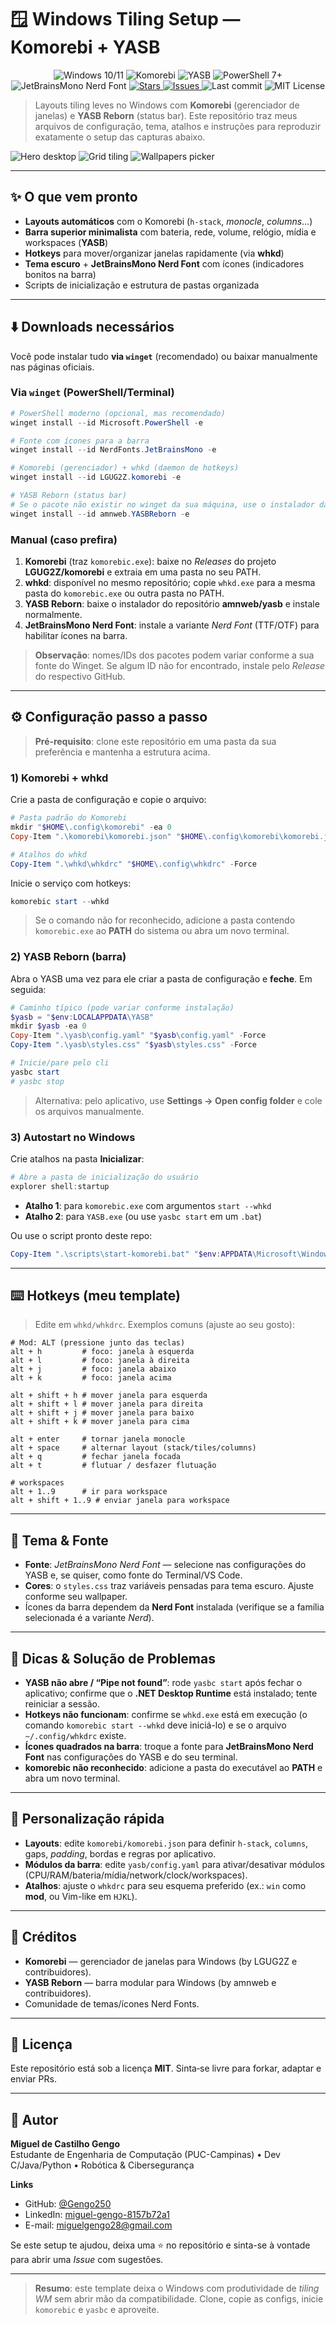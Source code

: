 # 🪟 Windows Tiling Setup — Komorebi + YASB

<p align="center">
  <!-- OS / Stack -->
  <img src="https://img.shields.io/badge/Windows-10%2F11-0078D4?style=for-the-badge&logo=windows&logoColor=white" alt="Windows 10/11"/>
  <img src="https://img.shields.io/badge/Komorebi-tiling%20WM-1f6feb?style=for-the-badge" alt="Komorebi"/>
  <img src="https://img.shields.io/badge/YASB-status%20bar-6b7280?style=for-the-badge" alt="YASB"/>
  <img src="https://img.shields.io/badge/PowerShell-7%2B-5391FE?style=for-the-badge&logo=powershell&logoColor=white" alt="PowerShell 7+"/>
  <img src="https://img.shields.io/badge/JetBrainsMono-Nerd%20Font-000000?style=for-the-badge&logo=jetbrains&logoColor=white" alt="JetBrainsMono Nerd Font"/>
  <!-- GitHub meta -->
  <a href="https://github.com/Gengo250/Config_Windows_Yasb/stargazers">
    <img src="https://img.shields.io/github/stars/Gengo250/Config_Windows_Yasb?style=for-the-badge&logo=github" alt="Stars"/>
  </a>
  <a href="https://github.com/Gengo250/Config_Windows_Yasb/issues">
    <img src="https://img.shields.io/github/issues/Gengo250/Config_Windows_Yasb?style=for-the-badge" alt="Issues"/>
  </a>
  <img src="https://img.shields.io/github/last-commit/Gengo250/Config_Windows_Yasb?style=for-the-badge" alt="Last commit"/>
  <img src="https://img.shields.io/badge/License-MIT-16a34a?style=for-the-badge" alt="MIT License"/>
</p>

> Layouts tiling leves no Windows com **Komorebi** (gerenciador de janelas) e **YASB Reborn** (status bar). Este repositório traz meus arquivos de configuração, tema, atalhos e instruções para reproduzir exatamente o setup das capturas abaixo.


![Hero desktop](./assets/screens/desktop-hero.png)
![Grid tiling](./assets/screens/tiling-grid.png)
![Wallpapers picker](./assets/screens/wallpapers.png)

---

## ✨ O que vem pronto

- **Layouts automáticos** com o Komorebi (`h-stack`, _monocle_, _columns_…)
- **Barra superior minimalista** com bateria, rede, volume, relógio, mídia e workspaces (**YASB**)
- **Hotkeys** para mover/organizar janelas rapidamente (via **whkd**)
- **Tema escuro** + **JetBrainsMono Nerd Font** com ícones (indicadores bonitos na barra)
- Scripts de inicialização e estrutura de pastas organizada


---

## ⬇️ Downloads necessários

Você pode instalar tudo **via `winget`** (recomendado) ou baixar manualmente nas páginas oficiais.

### Via `winget` (PowerShell/Terminal)

```powershell
# PowerShell moderno (opcional, mas recomendado)
winget install --id Microsoft.PowerShell -e

# Fonte com ícones para a barra
winget install --id NerdFonts.JetBrainsMono -e

# Komorebi (gerenciador) + whkd (daemon de hotkeys)
winget install --id LGUG2Z.komorebi -e

# YASB Reborn (status bar)
# Se o pacote não existir no winget da sua máquina, use o instalador da página do projeto.
winget install --id amnweb.YASBReborn -e
```

### Manual (caso prefira)

1. **Komorebi** (traz `komorebic.exe`): baixe no _Releases_ do projeto **LGUG2Z/komorebi** e extraia em uma pasta no seu PATH.
2. **whkd**: disponível no mesmo repositório; copie `whkd.exe` para a mesma pasta do `komorebic.exe` ou outra pasta no PATH.
3. **YASB Reborn**: baixe o instalador do repositório **amnweb/yasb** e instale normalmente.
4. **JetBrainsMono Nerd Font**: instale a variante *Nerd Font* (TTF/OTF) para habilitar ícones na barra.

> **Observação**: nomes/IDs dos pacotes podem variar conforme a sua fonte do Winget. Se algum ID não for encontrado, instale pelo _Release_ do respectivo GitHub.

---

## ⚙️ Configuração passo a passo

> **Pré‑requisito**: clone este repositório em uma pasta da sua preferência e mantenha a estrutura acima.

### 1) Komorebi + whkd

Crie a pasta de configuração e copie o arquivo:

```powershell
# Pasta padrão do Komorebi
mkdir "$HOME\.config\komorebi" -ea 0
Copy-Item ".\komorebi\komorebi.json" "$HOME\.config\komorebi\komorebi.json" -Force

# Atalhos do whkd
Copy-Item ".\whkd\whkdrc" "$HOME\.config\whkdrc" -Force
```

Inicie o serviço com hotkeys:

```powershell
komorebic start --whkd
```

> Se o comando não for reconhecido, adicione a pasta contendo `komorebic.exe` ao **PATH** do sistema ou abra um novo terminal.

### 2) YASB Reborn (barra)

Abra o YASB uma vez para ele criar a pasta de configuração e **feche**. Em seguida:

```powershell
# Caminho típico (pode variar conforme instalação)
$yasb = "$env:LOCALAPPDATA\YASB"
mkdir $yasb -ea 0
Copy-Item ".\yasb\config.yaml" "$yasb\config.yaml" -Force
Copy-Item ".\yasb\styles.css" "$yasb\styles.css" -Force

# Inicie/pare pelo cli
yasbc start
# yasbc stop
```

> Alternativa: pelo aplicativo, use **Settings → Open config folder** e cole os arquivos manualmente.

### 3) Autostart no Windows

Crie atalhos na pasta **Inicializar**:

```powershell
# Abre a pasta de inicialização do usuário
explorer shell:startup
```

- **Atalho 1**: para `komorebic.exe` com argumentos `start --whkd`
- **Atalho 2**: para `YASB.exe` (ou use `yasbc start` em um `.bat`)

Ou use o script pronto deste repo:

```powershell
Copy-Item ".\scripts\start-komorebi.bat" "$env:APPDATA\Microsoft\Windows\Start Menu\Programs\Startup\start-komorebi.bat" -Force
```

---

## ⌨️ Hotkeys (meu template)

> Edite em `whkd/whkdrc`. Exemplos comuns (ajuste ao seu gosto):

```
# Mod: ALT (pressione junto das teclas)
alt + h         # foco: janela à esquerda
alt + l         # foco: janela à direita
alt + j         # foco: janela abaixo
alt + k         # foco: janela acima

alt + shift + h # mover janela para esquerda
alt + shift + l # mover janela para direita
alt + shift + j # mover janela para baixo
alt + shift + k # mover janela para cima

alt + enter     # tornar janela monocle
alt + space     # alternar layout (stack/tiles/columns)
alt + q         # fechar janela focada
alt + t         # flutuar / desfazer flutuação

# workspaces
alt + 1..9      # ir para workspace
alt + shift + 1..9 # enviar janela para workspace
```

---

## 🎨 Tema & Fonte

- **Fonte**: *JetBrainsMono Nerd Font* — selecione nas configurações do YASB e, se quiser, como fonte do Terminal/VS Code.
- **Cores**: o `styles.css` traz variáveis pensadas para tema escuro. Ajuste conforme seu wallpaper.
- Ícones da barra dependem da **Nerd Font** instalada (verifique se a família selecionada é a variante *Nerd*).

---

## 🧰 Dicas & Solução de Problemas

- **YASB não abre / “Pipe not found”**: rode `yasbc start` após fechar o aplicativo; confirme que o **.NET Desktop Runtime** está instalado; tente reiniciar a sessão.
- **Hotkeys não funcionam**: confirme se `whkd.exe` está em execução (o comando `komorebic start --whkd` deve iniciá-lo) e se o arquivo `~/.config/whkdrc` existe.
- **Ícones quadrados na barra**: troque a fonte para **JetBrainsMono Nerd Font** nas configurações do YASB e do seu terminal.
- **komorebic não reconhecido**: adicione a pasta do executável ao **PATH** e abra um novo terminal.

---

## 🔧 Personalização rápida

- **Layouts**: edite `komorebi/komorebi.json` para definir `h-stack`, `columns`, gaps, _padding_, bordas e regras por aplicativo.
- **Módulos da barra**: edite `yasb/config.yaml` para ativar/desativar módulos (CPU/RAM/bateria/mídia/network/clock/workspaces).
- **Atalhos**: ajuste o `whkdrc` para seu esquema preferido (ex.: `win` como **mod**, ou Vim-like em `HJKL`).

---

## 🤝 Créditos

- **Komorebi** — gerenciador de janelas para Windows (by LGUG2Z e contribuidores).
- **YASB Reborn** — barra modular para Windows (by amnweb e contribuidores).
- Comunidade de temas/ícones Nerd Fonts.

---

## 📜 Licença

Este repositório está sob a licença **MIT**. Sinta‑se livre para forkar, adaptar e enviar PRs.

---

## 👤 Autor

**Miguel de Castilho Gengo**  
Estudante de Engenharia de Computação (PUC-Campinas) • Dev C/Java/Python • Robótica & Cibersegurança

**Links**
- GitHub: [@Gengo250](https://github.com/Gengo250)
- LinkedIn: [miguel-gengo-8157b72a1](https://www.linkedin.com/in/miguel-gengo-8157b72a1)
- E-mail: [miguelgengo28@gmail.com](mailto:miguelgengo28@gmail.com)

Se este setup te ajudou, deixa uma ⭐ no repositório e sinta-se à vontade para abrir uma *Issue* com sugestões.


---

> **Resumo**: este template deixa o Windows com produtividade de _tiling WM_ sem abrir mão da compatibilidade. Clone, copie as configs, inicie `komorebic` e `yasbc` e aproveite.
